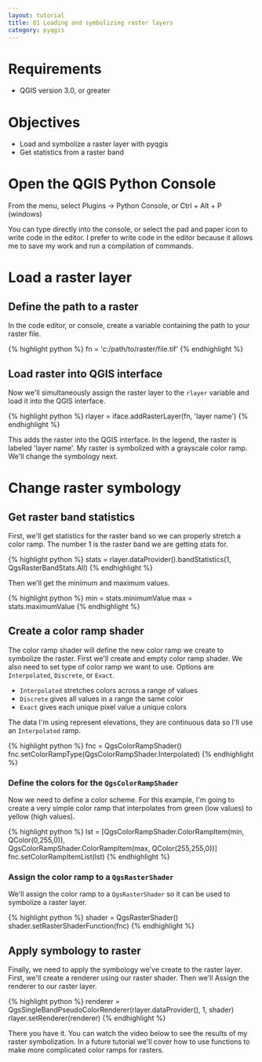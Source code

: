 ```yaml
---
layout: tutorial
title: 01 Loading and symbolizing raster layers
category: pyqgis
---
```


# Requirements
- QGIS version 3.0, or greater

# Objectives
- Load and symbolize a raster layer with pyqgis
- Get statistics from a raster band

# Open the QGIS Python Console
From the menu, select Plugins -> Python Console, or Ctrl + Alt + P (windows)

You can type directly into the console, or select the pad and paper icon to
write code in the editor. I prefer to write code in the editor because
it allows me to save my work and run a compilation of commands.

# Load a raster layer

## Define the path to a raster
In the code editor, or console, create a variable containing the path to your
raster file.

{% highlight python %}
fn = 'c:/path/to/raster/file.tif'
{% endhighlight %}

## Load raster into QGIS interface
Now we'll simultaneously assign the raster layer to the `rlayer` variable and
load it into the QGIS interface.

{% highlight python %}
rlayer = iface.addRasterLayer(fn, 'layer name')
{% endhighlight %}

This adds the raster into the QGIS interface. In the legend, the raster is
labeled 'layer name'. My raster is symbolized with a grayscale color ramp.
We'll change the symbology next.

# Change raster symbology

## Get raster band statistics
First, we'll get statistics for the raster band so we can properly stretch
a color ramp. The number 1 is the raster band we are getting stats for.

{% highlight python %}
stats = rlayer.dataProvider().bandStatistics(1, QgsRasterBandStats.All)
{% endhighlight %}

Then we'll get the minimum and maximum values.

{% highlight python %}
min = stats.minimumValue
max = stats.maximumValue
{% endhighlight %}

## Create a color ramp shader
The color ramp shader will define the new color ramp we create to symbolize
the raster. First we'll create and empty color ramp shader. We also need to set
type of color ramp we want to use. Options are `Interpolated`, `Discrete`, or
`Exact`.

- `Interpolated` stretches colors across a range of values
- `Discrete` gives all values in a range the same color
- `Exact` gives each unique pixel value a unique colors

The data I'm using represent elevations, they are continuous data so I'll use
an `Interpolated` ramp.

{% highlight python %}
fnc = QgsColorRampShader()
fnc.setColorRampType(QgsColorRampShader.Interpolated)
{% endhighlight %}

### Define the colors for the `QgsColorRampShader`
Now we need to define a color scheme. For this example,
I'm going to create a very simple color ramp that interpolates from green
(low values) to yellow (high values).

{% highlight python %}
lst = [QgsColorRampShader.ColorRampItem(min, QColor(0,255,0)),\
  QgsColorRampShader.ColorRampItem(max, QColor(255,255,0))]
fnc.setColorRampItemList(lst)
{% endhighlight %}

### Assign the color ramp to a `QgsRasterShader`
We'll assign the color ramp to a `QgsRasterShader` so it can be used to
symbolize a raster layer.

{% highlight python %}
shader = QgsRasterShader()
shader.setRasterShaderFunction(fnc)
{% endhighlight %}

## Apply symbology to raster
Finally, we need to apply the symbology we've create to the raster layer.
First, we'll create a renderer using our raster shader. Then we'll Assign
the renderer to our raster layer.

{% highlight python %}
renderer = QgsSingleBandPseudoColorRenderer(rlayer.dataProvider(), 1, shader)
rlayer.setRenderer(renderer)
{% endhighlight %}

There you have it. You can watch the video below to see the results of my
raster symbolization. In a future tutorial we'll cover how to use functions to
make more complicated color ramps for rasters.
